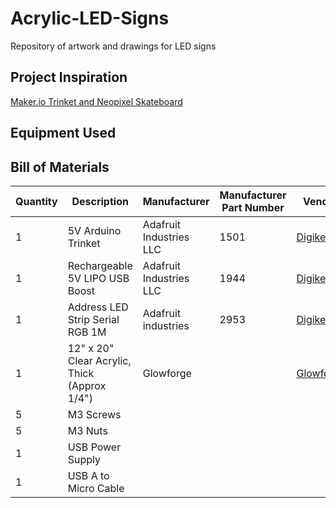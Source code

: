 # Acrylic-LED-Signs
Repository of artwork and drawings for LED signs


## Project Inspiration
[Maker.io Trinket and Neopixel Skateboard](https://www.digikey.com/en/maker/projects/trinket-neopixel-led-longboard/eb0944eb609e4c0495c77ce5f2b08028)

## Equipment Used

## Bill of Materials
| Quantity | Description | Manufacturer | Manufacturer Part Number | Vendor |
| ----------- | ----------- | ----------- | ----------- | ----------- |
| 1 | 5V Arduino Trinket | Adafruit Industries LLC | 1501 | [Digikey](https://www.digikey.com/en/products/detail/adafruit-industries-llc/1501/4990770)|
| 1 | Rechargeable 5V LIPO USB Boost | Adafruit Industries LLC | 1944 | [Digikey](https://www.digikey.com/en/products/detail/adafruit-industries-llc/1944/5761270) |
| 1 | Address LED Strip Serial RGB 1M | Adafruit industries | 2953 | [Digikey](https://www.digikey.com/en/products/detail/adafruit-industries-llc/2953/5959343) |
| 1 | 12" x 20" Clear Acrylic, Thick (Approx 1/4") | Glowforge | | [Glowforge](https://shop.glowforge.com/collections/acrylic/products/clear-acrylic-cast-transparent-glossy) |
| 5 | M3 Screws | | | |
| 5 | M3 Nuts | | | |
| 1 | USB Power Supply |
| 1 | USB A to Micro Cable | | | | 
